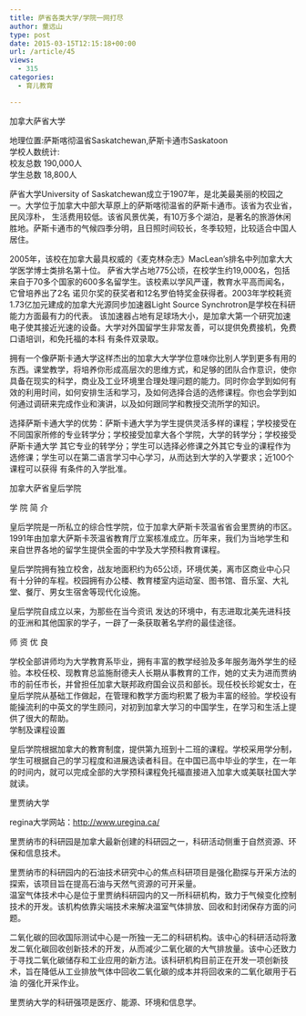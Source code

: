 ```yaml
---
title: 萨省各类大学/学院一网打尽
author: 童远山
type: post
date: 2015-03-15T12:15:18+00:00
url: /article/45
views:
  - 315
categories:
  - 育儿教育

---
```

加拿大萨省大学

地理位置:萨斯喀彻温省Saskatchewan,萨斯卡通市Saskatoon  
学校人数统计:  
校友总数 190,000人  
学生总数 18,800人

萨省大学University of Saskatchewan成立于1907年，是北美最美丽的校园之一。大学位于加拿大中部大草原上的萨斯喀彻温省的萨斯卡通市。该省为农业省，民风淳朴， 生活费用较低。该省风景优美，有10万多个湖泊，是著名的旅游休闲胜地。萨斯卡通市的气候四季分明，且日照时间较长，冬季较短，比较适合中国人居住。

2005年，该校在加拿大最具权威的《麦克林杂志》MacLean’s排名中列加拿大大学医学博士类排名第十位。 萨省大学占地775公顷，在校学生约19,000名，包括来自于70多个国家的600多名留学生。该校素以学风严谨，教育水平高而闻名，它曾培养出了2名 诺贝尔奖的获奖者和12名罗伯特奖金获得者。2003年学校耗资1.73亿加元建成的加拿大光源同步加速器Light Source Synchrotron是学校在科研能力方面最有力的代表。 该加速器占地有足球场大小，是加拿大第一个研究加速电子使其接近光速的设备。大学对外国留学生非常友善，可以提供免费接机，免费口语培训，和免托福的本科 有条件双录取。

拥有一个像萨斯卡通大学这样杰出的加拿大大学学位意味你比别人学到更多有用的东西。课堂教学，将培养你形成高层次的思维方式，和足够的团队合作意识，使你 具备在现实的科学，商业及工业环境里合理处理问题的能力。同时你会学到如何有效的利用时间，如何安排生活和学习，及如何选择合适的选修课程。你也会学到如 何通过调研来完成作业和演讲，以及如何跟同学和教授交流所学的知识。

选择萨斯卡通大学的优势：萨斯卡通大学为学生提供灵活多样的课程；学校接受在不同国家所修的专业转学分；学校接受加拿大各个学院，大学的转学分；学校接受 萨斯卡通大学 其它专业的转学分；学生可以选择必修课之外其它专业的课程作为选修课；学生可以在第二语言学习中心学习，从而达到大学的入学要求；近100个课程可以获得 有条件的入学批准。

加拿大萨省皇后学院

学 院 简 介

皇后学院是一所私立的综合性学院，位于加拿大萨斯卡茨温省省会里贾纳的市区。1991年由加拿大萨斯卡茨温省教育厅立案核准成立。历年来，我们为当地学生和来自世界各地的留学生提供全面的中学及大学预科教育课程。

皇后学院拥有独立校舍，战友地面积约为65公顷，环境优美，离市区商业中心只有十分钟的车程。校园拥有办公楼、教育楼室内运动室、图书馆、音乐室、大礼堂、餐厅、男女生宿舍等现代化设施。

皇后学院自成立以来，为那些在当今资讯 发达的环境中，有志进取北美先进科技的亚洲和其他国家的学子，一辟了一条获取著名学府的最佳途径。

师 资 优 良

学校全部讲师均为大学教育系毕业，拥有丰富的教学经验及多年服务海外学生的经验。本校任校、现教育总监施耐德夫人长期从事教育的工作，她的丈夫为进而贾纳 市的前任市长，并曾担任加拿大联邦政府国会议员和部长。现任校长珍妮女士，在皇后学院从基础工作做起，在管理和教学方面均积累了极为丰富的经验。学校设有 能操流利的中英文的学生顾问，对初到加拿大学习的中国学生，在学习和生活上提供了很大的帮助。  
学制及课程设置

皇后学院根据加拿大的教育制度，提供第九班到十二班的课程。学校采用学分制，学生可根据自己的学习程度和进展选读者科目。在中国已高中毕业的学生，在一年的时间内，就可以完成全部的大学预科课程免托福直接进入加拿大或美联社国大学就读。

里贾纳大学

regina大学网站：http://www.uregina.ca/

里贾纳市的科研园是加拿大最新创建的科研园之一，科研活动侧重于自然资源、环保和信息技术。

里贾纳市的科研园内的石油技术研究中心的焦点科研项目是强化勘探与开采方法的探索，该项目旨在提高石油与天然气资源的可开采量。  
温室气体技术中心是位于里贾纳科研园内的又一所科研机构，致力于气候变化控制技术的开发。该机构依靠尖端技术来解决温室气体排放、回收和封闭保存方面的问题。

二氧化碳的回收国际测试中心是一所独一无二的科研机构。该中心的科研活动将激发二氧化碳回收创新技术的开发，从而减少二氧化碳的大气排放量。该中心还致力 于寻找二氧化碳储存和工业应用的新方法。该科研机构目前正在开发一项创新技术，旨在降低从工业排放气体中回收二氧化碳的成本并将回收来的二氧化碳用于石油 的强化开采作业。

里贾纳大学的科研强项是医疗、能源、环境和信息学。